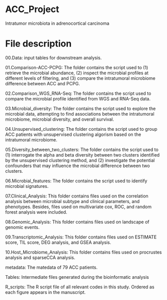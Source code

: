 # ACC_Project
Intratumor microbiota in adrenocortical carcinoma

# File description
00.Data: input tables for downstream analysis.

01.Comparison-ACC-PCPG: The folder contains the script used to (1) retrieve the microbial abundance, (2) inspect the microbial profiles at different levels of filtering, and (3) compare the intratumoral microbiome difference between ACC and PCPG.

02.Comparison_WGS_RNA-Seq: The folder contains the script used to compare the microbial profile identified from WGS and RNA-Seq data.

03.Microbial_diversity: The folder contains the script used to explore the microbial data, attempting to find associations between the intratumoral microbiome, microbial diversity, and overall survival.

04.Unsupervised_clustering: The folder contains the script used to group ACC patients with unsupervised clustering algorism based on the intratumoral microbiome.

05.Diversity_between_two_clusters: The folder contains the script used to (1) interrogate the alpha and beta diversity between two clusters identified by the unsupervised clustering method, and (2) investigate the potential confounders that may influence the microbial difference between two clusters.

06.Microbial_features: The folder contains the script used to identify microbial signatures.

07.Clinical_Analysis: This folder contains files used on the correlation analysis between microbial subtype and clinical parameters, and phenotypes. Besides, files used on multivariate cox, ROC, and random forest analysis were included.

08.Genomic_Analysis: This folder contains files used on landscape of genomic events.

09.Transcriptomic_Analysis: This folder contains files used on ESTIMATE score, TIL score, DEG analysis, and GSEA analysis.

10.Host_Microbiome_Analysis: This folder contains files used on procrustes analysis and sparseCCA analysis.

metadata: The matedata of 79 ACC patients.

Tables: Intermediate files generated during the bioinformatic analysis

R_scripts: The R script file of all relevant codes in this study. Ordered as each figure appears in the manuscript.
